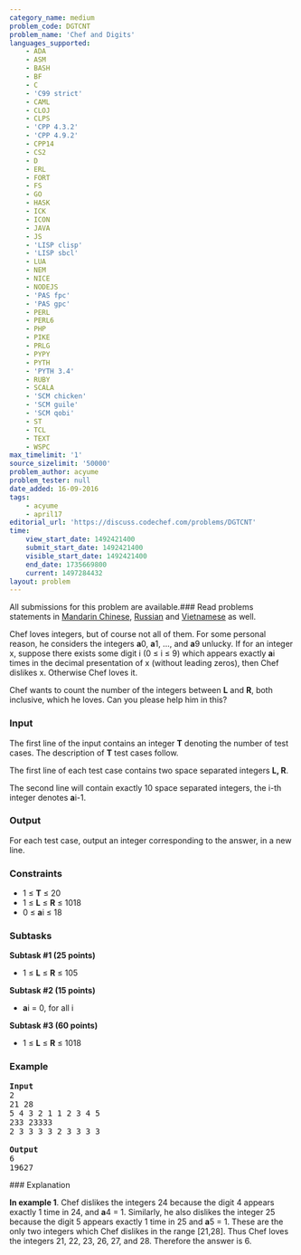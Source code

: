 ```yaml
---
category_name: medium
problem_code: DGTCNT
problem_name: 'Chef and Digits'
languages_supported:
    - ADA
    - ASM
    - BASH
    - BF
    - C
    - 'C99 strict'
    - CAML
    - CLOJ
    - CLPS
    - 'CPP 4.3.2'
    - 'CPP 4.9.2'
    - CPP14
    - CS2
    - D
    - ERL
    - FORT
    - FS
    - GO
    - HASK
    - ICK
    - ICON
    - JAVA
    - JS
    - 'LISP clisp'
    - 'LISP sbcl'
    - LUA
    - NEM
    - NICE
    - NODEJS
    - 'PAS fpc'
    - 'PAS gpc'
    - PERL
    - PERL6
    - PHP
    - PIKE
    - PRLG
    - PYPY
    - PYTH
    - 'PYTH 3.4'
    - RUBY
    - SCALA
    - 'SCM chicken'
    - 'SCM guile'
    - 'SCM qobi'
    - ST
    - TCL
    - TEXT
    - WSPC
max_timelimit: '1'
source_sizelimit: '50000'
problem_author: acyume
problem_tester: null
date_added: 16-09-2016
tags:
    - acyume
    - april17
editorial_url: 'https://discuss.codechef.com/problems/DGTCNT'
time:
    view_start_date: 1492421400
    submit_start_date: 1492421400
    visible_start_date: 1492421400
    end_date: 1735669800
    current: 1497284432
layout: problem
---
```

All submissions for this problem are available.###  Read problems statements in [Mandarin Chinese](http://www.codechef.com/download/translated/APRIL17/mandarin/DGTCNT.pdf), [Russian](http://www.codechef.com/download/translated/APRIL17/russian/DGTCNT.pdf) and [Vietnamese](http://www.codechef.com/download/translated/APRIL17/vietnamese/DGTCNT.pdf) as well.

Chef loves integers, but of course not all of them. For some personal reason, he considers the integers **a**0, **a**1, ..., and **a**9 unlucky. If for an integer x, suppose there exists some digit i (0 ≤ i ≤ 9) which appears exactly **a**i times in the decimal presentation of x (without leading zeros), then Chef dislikes x. Otherwise Chef loves it.

Chef wants to count the number of the integers between **L** and **R**, both inclusive, which he loves. Can you please help him in this?

### Input

The first line of the input contains an integer **T** denoting the number of test cases. The description of **T** test cases follow.

The first line of each test case contains two space separated integers **L, R**.

The second line will contain exactly 10 space separated integers, the i-th integer denotes **a**i-1.

### Output

For each test case, output an integer corresponding to the answer, in a new line.

### Constraints

- 1 ≤ **T** ≤ 20
- 1 ≤ **L** ≤ **R** ≤ 1018
- 0 ≤ **a**i ≤ 18

### Subtasks

**Subtask #1 (25 points)**

- 1 ≤ **L** ≤ **R** ≤ 105

**Subtask #2 (15 points)**

- **a**i = 0, for all i

**Subtask #3 (60 points)**

- 1 ≤ **L** ≤ **R** ≤ 1018

### Example

<pre><b>Input</b>
2
21 28
5 4 3 2 1 1 2 3 4 5
233 23333
2 3 3 3 3 2 3 3 3 3

<b>Output</b>
6
19627
</pre>### Explanation

**In example 1**. Chef dislikes the integers 24 because the digit 4 appears exactly 1 time in 24, and **a**4 = 1. Similarly, he also dislikes the integer 25 because the digit 5 appears exactly 1 time in 25 and **a**5 = 1. These are the only two integers which Chef dislikes in the range \[21,28\]. Thus Chef loves the integers 21, 22, 23, 26, 27, and 28. Therefore the answer is 6.
